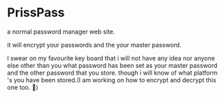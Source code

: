 # PrissPass
a normal password manager web site.

it will encrypt your passwords and the your master password.

I swear on my favourite key board that i will not have any idea nor anyone else other than you what password has been set as your master password and the other password that you store.
though i will know of what platform 's you have been stored.(I am working on how to encrypt and decrypt this one too. 🙏)
